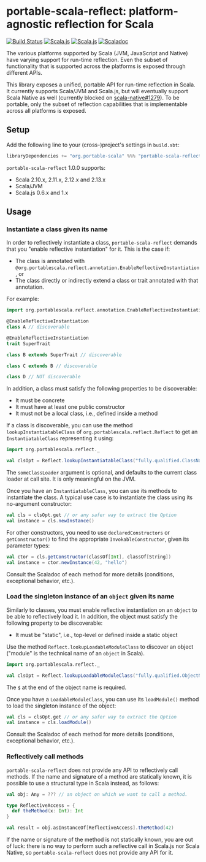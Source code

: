 # portable-scala-reflect: platform-agnostic reflection for Scala

[![Build Status](https://travis-ci.org/portable-scala/portable-scala-reflect.svg?branch=master)](https://travis-ci.org/portable-scala/portable-scala-reflect)
[![Scala.js](https://www.scala-js.org/assets/badges/scalajs-0.6.29.svg)](https://www.scala-js.org/)
[![Scala.js](https://www.scala-js.org/assets/badges/scalajs-1.0.0.svg)](https://www.scala-js.org)
[![Scaladoc](https://javadoc-badge.appspot.com/org.portable-scala/portable-scala-reflect_2.12.svg?label=scaladoc)](https://javadoc.io/doc/org.portable-scala/portable-scala-reflect_2.12/latest/org/portablescala/reflect/index.html)

The various platforms supported by Scala (JVM, JavaScript and Native) have varying support for run-time reflection.
Even the subset of functionality that is supported across the platforms is exposed through different APIs.

This library exposes a unified, portable API for run-time reflection in Scala.
It currently supports Scala/JVM and Scala.js, but will eventually support Scala Native as well (currently blocked on [scala-native#1279](https://github.com/scala-native/scala-native/issues/1279)).
To be portable, only the subset of reflection capabilities that is implementable across all platforms is exposed.

## Setup

Add the following line to your (cross-)project's settings in `build.sbt`:

```scala
libraryDependencies += "org.portable-scala" %%% "portable-scala-reflect" % "1.0.0"
```

`portable-scala-reflect` 1.0.0 supports:

* Scala 2.10.x, 2.11.x, 2.12.x and 2.13.x
* Scala/JVM
* Scala.js 0.6.x and 1.x

## Usage

### Instantiate a class given its name

In order to reflectively instantiate a class, `portable-scala-reflect` demands that you "enable reflective instantiation" for it.
This is the case if:

* The class is annotated with `@org.portablescala.reflect.annotation.EnableReflectiveInstantiation`, or
* The class directly or indirectly extend a class or trait annotated with that annotation.

For example:

```scala
import org.portablescala.reflect.annotation.EnableReflectiveInstantiation

@EnableReflectiveInstantiation
class A // discoverable

@EnableReflectiveInstantiation
trait SuperTrait

class B extends SuperTrait // discoverable

class C extends B // discoverable

class D // NOT discoverable
```

In addition, a class must satisfy the following properties to be discoverable:

* It must be concrete
* It must have at least one public constructor
* It must not be a local class, i.e., defined inside a method

If a class is discoverable, you can use the method `lookupInstantiatableClass` of `org.portablescala.reflect.Reflect` to get an `InstantiatableClass` representing it using:

```scala
import org.portablescala.reflect._

val clsOpt = Reflect.lookupInstantiatableClass("fully.qualified.ClassName", someClassLoader)
```

The `someClassLoader` argument is optional, and defaults to the current class loader at call site.
It is only meaningful on the JVM.

Once you have an `InstantiatableClass`, you can use its methods to instantiate the class.
A typical use case is to instantiate the class using its no-argument constructor:

```scala
val cls = clsOpt.get // or any safer way to extract the Option
val instance = cls.newInstance()
```

For other constructors, you need to use `declaredConstructors` or `getConstructor()` to find the appropriate `InvokableConstructor`, given its parameter types:

```scala
val ctor = cls.getConstructor(classOf[Int], classOf[String])
val instance = ctor.newInstance(42, "hello")
```

Consult the Scaladoc of each method for more details (conditions, exceptional behavior, etc.).

### Load the singleton instance of an `object` given its name

Similarly to classes, you must enable reflective instantiation on an `object` to be able to reflectively load it.
In addition, the object must satisfy the following property to be discoverable:

* It must be "static", i.e., top-level or defined inside a static object

Use the method `Reflect.lookupLoadableModuleClass` to discover an object ("module" is the technical name of an `object` in Scala).

```scala
import org.portablescala.reflect._

val clsOpt = Reflect.lookupLoadableModuleClass("fully.qualified.ObjectName$", someClassLoader)
```

The `$` at the end of the object name is required.

Once you have a `LoadableModuleClass`, you can use its `loadModule()` method to load the singleton instance of the object:

```scala
val cls = clsOpt.get // or any safer way to extract the Option
val instance = cls.loadModule()
```

Consult the Scaladoc of each method for more details (conditions, exceptional behavior, etc.).

### Reflectively call methods

`portable-scala-reflect` does not provide any API to reflectively call methods.
If the name and signature of a method are statically known, it is possible to use a structural type in Scala instead, as follows:

```scala
val obj: Any = ??? // an object on which we want to call a method.

type ReflectiveAccess = {
  def theMethod(x: Int): Int
}

val result = obj.asInstanceOf[ReflectiveAccess].theMethod(42)
```

If the name or signature of the method is not statically known, you are out of luck: there is no way to perform such a reflective call in Scala.js nor Scala Native, so `portable-scala-reflect` does not provide any API for it.

